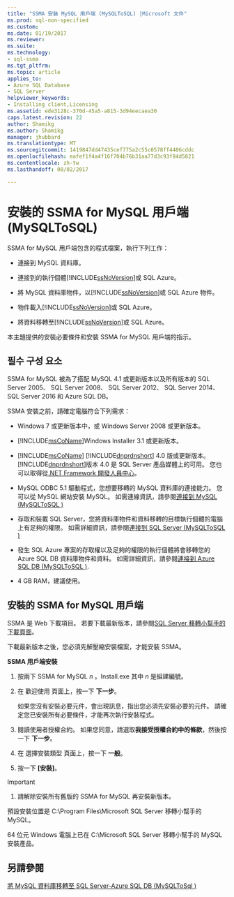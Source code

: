 ```yaml
---
title: "SSMA 安裝 MySQL 用戶端 (MySQLToSQL) |Microsoft 文件"
ms.prod: sql-non-specified
ms.custom: 
ms.date: 01/19/2017
ms.reviewer: 
ms.suite: 
ms.technology:
- sql-ssma
ms.tgt_pltfrm: 
ms.topic: article
applies_to:
- Azure SQL Database
- SQL Server
helpviewer_keywords:
- Installing client,Licensing
ms.assetid: ede3128c-370d-45a5-a815-3d94eecaea30
caps.latest.revision: 22
author: Shamikg
ms.author: Shamikg
manager: jhubbard
ms.translationtype: MT
ms.sourcegitcommit: 1419847dd47435cef775a2c55c0578ff4406cddc
ms.openlocfilehash: eafef1f4a4f16f704b76b31aa77d3c93f84d5821
ms.contentlocale: zh-tw
ms.lasthandoff: 08/02/2017

---
```

# <a name="installing-ssma-for-mysql-client-mysqltosql"></a>安裝的 SSMA for MySQL 用戶端 (MySQLToSQL)
SSMA for MySQL 用戶端包含的程式檔案，執行下列工作：  
  
-   連接到 MySQL 資料庫。  
  
-   連接到的執行個體[!INCLUDE[ssNoVersion](../../includes/ssnoversion_md.md)]或 SQL Azure。  
  
-   將 MySQL 資料庫物件，以[!INCLUDE[ssNoVersion](../../includes/ssnoversion_md.md)]或 SQL Azure 物件。  
  
-   物件載入[!INCLUDE[ssNoVersion](../../includes/ssnoversion_md.md)]或 SQL Azure。  
  
-   將資料移轉至[!INCLUDE[ssNoVersion](../../includes/ssnoversion_md.md)]或 SQL Azure。  
  
本主題提供的安裝必要條件和安裝 SSMA for MySQL 用戶端的指示。  
  
## <a name="prerequisites"></a>필수 구성 요소  
SSMA for MySQL 被為了搭配 MySQL 4.1 或更新版本以及所有版本的 SQL Server 2005、 SQL Server 2008、 SQL Server 2012、 SQL Server 2014、 SQL Server 2016 和 Azure SQL DB。  
  
SSMA 安裝之前，請確定電腦符合下列需求：  
  
-   Windows 7 或更新版本中，或 Windows Server 2008 或更新版本。  
  
-   [!INCLUDE[msCoName](../../includes/msconame_md.md)]Windows Installer 3.1 或更新版本。  
  
-   [!INCLUDE[msCoName](../../includes/msconame_md.md)] [!INCLUDE[dnprdnshort](../../includes/dnprdnshort_md.md)] 4.0 版或更新版本。 [!INCLUDE[dnprdnshort](../../includes/dnprdnshort_md.md)]版本 4.0 是 SQL Server 產品媒體上的可用。 您也可以取得從[.NET Framework 開發人員中心](http://go.microsoft.com/fwlink/?LinkId=48882)。  
  
-   MySQL ODBC 5.1 驅動程式，您想要移轉的 MySQL 資料庫的連接能力。 您可以從 MySQL 網站安裝 MySQL。 如需連線資訊，請參閱[連接到 MySQL &#40;MySQLToSQL &#41;](../../ssma/mysql/connecting-to-mysql-mysqltosql.md)  
  
-   存取和裝載 SQL Server，您將資料庫物件和資料移轉的目標執行個體的電腦上有足夠的權限。 如需詳細資訊，請參閱[連接到 SQL Server &#40;MySQLToSQL &#41;](../../ssma/mysql/connecting-to-sql-server-mysqltosql.md)  
  
-   發生 SQL Azure 專案的存取權以及足夠的權限的執行個體將會移轉您的 Azure SQL DB 資料庫物件和資料。 如需詳細資訊，請參閱[連接到 Azure SQL DB &#40;MySQLToSQL &#41;](../../ssma/mysql/connecting-to-azure-sql-db-mysqltosql.md).  
  
-   4 GB RAM，建議使用。  
  
## <a name="installing-ssma-for-mysql-client"></a>安裝的 SSMA for MySQL 用戶端  
SSMA 是 Web 下載項目。 若要下載最新版本，請參閱[SQL Server 移轉小幫手的下載頁面](http://aka.ms/ssmaformysql)。  
  
下載最新版本之後，您必須先解壓縮安裝檔案，才能安裝 SSMA。  
  
**SSMA 用戶端安裝**  
  
1.  按兩下 SSMA for MySQL  *n* 。Install.exe 其中 *n* 是組建編號。  
  
2.  在 歡迎使用 頁面上，按一下 **下一步**。  
  
    如果您沒有安裝必要元件，會出現訊息，指出您必須先安裝必要的元件。 請確定您已安裝所有必要條件，才能再次執行安裝程式。  
  
3.  閱讀使用者授權合約。 如果您同意，請選取**我接受授權合約中的條款**，然後按一下 **下一步**。  
  
4.  在 選擇安裝類型 頁面上，按一下 **一般**。  
  
5.  按一下 **[安裝]**。  
  
> [!IMPORTANT]  
> 1.  請解除安裝所有舊版的 SSMA for MySQL 再安裝新版本。  
  
預設安裝位置是 C:\Program Files\Microsoft SQL Server 移轉小幫手的 MySQL。  
  
64 位元 Windows 電腦上已在 C:\Microsoft SQL Server 移轉小幫手的 MySQL 安裝產品。  
  
## <a name="see-also"></a>另請參閱  
[將 MySQL 資料庫移轉至 SQL Server-Azure SQL DB &#40;MySQLToSql &#41;](../../ssma/mysql/migrating-mysql-databases-to-sql-server-azure-sql-db-mysqltosql.md)  
  

